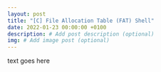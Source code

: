 ```yaml
---
layout: post
title: "[C] File Allocation Table (FAT) Shell"
date: 2022-01-23 00:00:00 +0100
description: # Add post description (optional)
img: # Add image post (optional)
---
```


text goes here